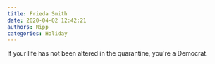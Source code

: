 ```yaml
---
title: Frieda Smith
date: 2020-04-02 12:42:21
authors: Ripp
categories: Holiday
---
```


 If your life has not been altered in the quarantine, you're a Democrat.